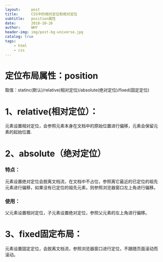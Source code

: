 ```yaml
---
layout:     post
title:      CSS中的相对定位和绝对定位
subtitle:   position属性
date:       2018-10-26
author:     WHY
header-img: img/post-bg-universe.jpg
catalog: true
tags:
    - html
    - css
---
```


# 定位布局属性：position

取值：statinc(默认)/relative(相对定位)/absolute(绝对定位)/fixed(固定定位)

# 1、relative(相对定位）：

元素设置相对定位，会参照元素本身在文档中的原始位置进行偏移，元素会保留元素的起始位置.

# 2、absolute（绝对定位）

### 特点：

元素设置绝对定位会脱离文档流，在文档中不占位，参照离它最近的已定位的祖先元素进行偏移，如果没有已定位的祖先元素，则参照浏览器窗口左上角进行偏移。

### 使用：

父元素设置相对定位，子元素设置绝对定位，参照父元素的左上角进行偏移。

# 3、fixed固定布局：

元素设置固定定位，会脱离文档流，参照浏览器窗口进行定位，不跟随页面滚动而滚动。